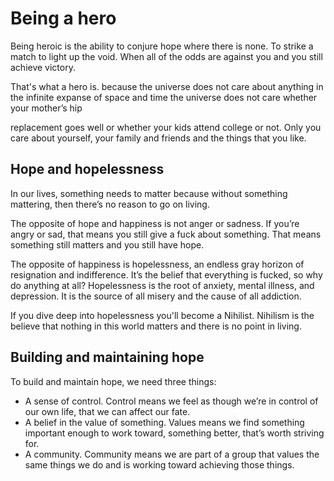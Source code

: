 # Being a hero

Being heroic is the ability to conjure hope where there is none. To strike a match to light up the void. When all of the odds are against you and you still achieve victory.

That's what a hero is. because the universe does not care about anything in the infinite expanse of space and time the universe does not care whether your mother’s hip

replacement goes well or whether your kids attend college or not. Only you care about yourself, your family and friends and the things that you like.

## Hope and hopelessness

In our lives, something needs to matter because without something mattering, then there’s no reason to go on living.

The opposite of hope and happiness is not anger or sadness. If you’re angry or sad, that means you still give a fuck about something. That means something still matters and you still have hope.

The opposite of happiness is hopelessness, an endless gray horizon of resignation and indifference. It’s the belief that everything is fucked, so why do anything at all? Hopelessness is the root of anxiety, mental illness, and depression. It is the source of all misery and the cause of all addiction.

If you dive deep into hopelessness you'll become a Nihilist. Nihilism is the believe that nothing in this world matters and there is no point in living.

## Building and maintaining hope

To build and maintain hope, we need three things:

- A sense of control. Control means we feel as though we’re in control of our own life, that we can affect our fate.
- A belief in the value of something. Values means we find something important enough to work toward, something better, that’s worth striving for.
- A community. Community means we are part of a group that values the same things we do and is working toward achieving those things.
